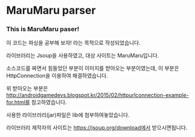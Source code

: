 # MaruMaru parser
### This is MaruMaru paser!
이 코드는 파싱을 공부해 보자! 라는 목적으로 작성되었습니다.

라이브러리는 Jsoup을 사용하였고, 대상 사이트는 MaruMaru입니다.

소스코드를 짜면서 힘들었던 부분이 이미지를 받아오는 부분이였는데, 이 부분은 HttpConnection을 이용하여 해결하였습니다.

위 받아오는 부분은 http://androidgamedevs.blogspot.kr/2015/02/httpurlconnection-example-for.html를 참고하였습니다.

사용한 라이브러리(jar)파일은 lib에 첨부하여놓았습니다.

라이브러리 제작자의 사이트는 https://jsoup.org/download에서 받으시면됩니다.
